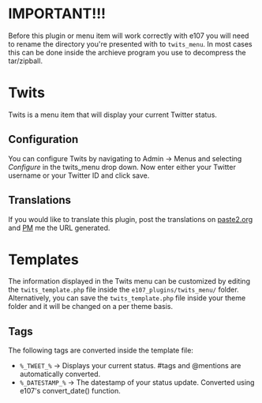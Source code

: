 # IMPORTANT!!!

Before this plugin or menu item will work correctly with e107 you will need to rename the directory you're presented with to `twits_menu`. In most cases this can be done
inside the archieve program you use to decompress the tar/zipball.

# Twits

Twits is a menu item that will display your current Twitter status.

## Configuration

You can configure Twits by navigating to Admin -> Menus and selecting *Configure* in the twits_menu drop down. Now enter either your Twitter username or your Twitter ID and click save.

## Translations

If you would like to translate this plugin, post the translations on [paste2.org](http://paste2.org/) and [PM](http://e107.org/e107_plugins/pm/pm.php?send.37) me the URL generated.


# Templates

The information displayed in the Twits menu can be customized by editing the `twits_template.php` file inside the `e107_plugins/twits_menu/` folder.
Alternatively, you can save the `twits_template.php` file inside your theme folder and it will be changed on a per theme basis.

## Tags

The following tags are converted inside the template file:

* `%_TWEET_%` → Displays your current status. #tags and @mentions are automatically converted.
* `%_DATESTAMP_%` → The datestamp of your status update. Converted using e107's convert_date() function.